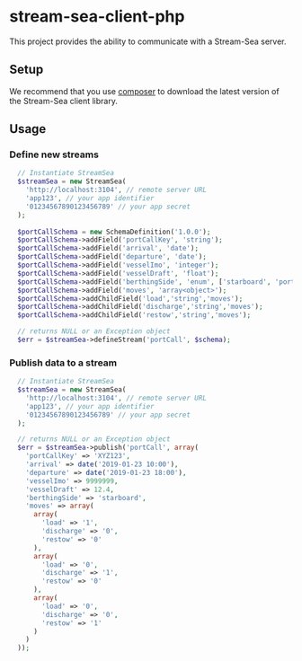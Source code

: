 # stream-sea-client-php
This project provides the ability to communicate with a Stream-Sea server.


## Setup

We recommend that you use [composer](https://getcomposer.org) to download the latest version of the Stream-Sea client library.


## Usage


### Define new streams

```php
  // Instantiate StreamSea
  $streamSea = new StreamSea(
    'http://localhost:3104', // remote server URL
    'app123', // your app identifier
    '01234567890123456789' // your app secret
  );
  
  $portCallSchema = new SchemaDefinition('1.0.0');
  $portCallSchema->addField('portCallKey', 'string');
  $portCallSchema->addField('arrival', 'date');
  $portCallSchema->addField('departure', 'date');
  $portCallSchema->addField('vesselImo', 'integer');
  $portCallSchema->addField('vesselDraft', 'float');
  $portCallSchema->addField('berthingSide', 'enum', ['starboard', 'port']);
  $portCallSchema->addField('moves', 'array<object>');
  $portCallSchema->addChildField('load','string','moves');
  $portCallSchema->addChildField('discharge','string','moves');
  $portCallSchema->addChildField('restow','string','moves');

  // returns NULL or an Exception object
  $err = $streamSea->defineStream('portCall', $schema); 
```

### Publish data to a stream

```php
  // Instantiate StreamSea
  $streamSea = new StreamSea(
    'http://localhost:3104', // remote server URL
    'app123', // your app identifier
    '01234567890123456789' // your app secret
  );

  // returns NULL or an Exception object
  $err = $streamSea->publish('portCall', array(  
    'portCallKey' => 'XYZ123',
    'arrival' => date('2019-01-23 10:00'),
    'departure' => date('2019-01-23 18:00'),
    'vesselImo' => 9999999,
    'vesselDraft' => 12.4,
    'berthingSide' => 'starboard',
    'moves' => array(
      array(  
        'load' => '1',
        'discharge' => '0',
        'restow' => '0'
      ),
      array(  
        'load' => '0',
        'discharge' => '1',
        'restow' => '0'
      ),
      array(  
        'load' => '0',
        'discharge' => '0',
        'restow' => '1'
      )
    )
  ));
```
